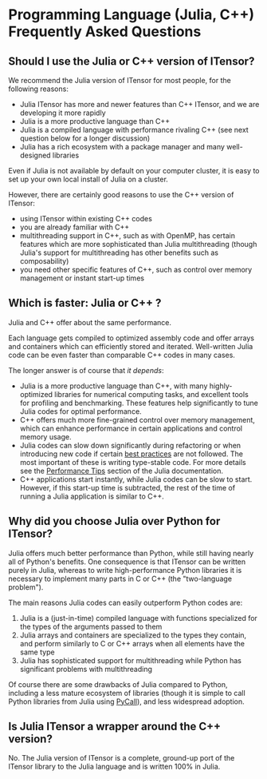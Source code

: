 # Programming Language (Julia, C++) Frequently Asked Questions

## Should I use the Julia or C++ version of ITensor?

We recommend the Julia version of ITensor for most people,
for the following reasons:
* Julia ITensor has more and newer features than C++ ITensor, and we are developing it more rapidly
* Julia is a more productive language than C++
* Julia is a compiled language with performance rivaling C++ (see next question below for a longer discussion)
* Julia has a rich ecosystem with a package manager and many well-designed libraries

Even if Julia is not available by default on your computer cluster, it is easy to set up your own local install of Julia on a cluster.

However, there are certainly good reasons to use the C++ version of ITensor:
* using ITensor within existing C++ codes
* you are already familiar with C++
* multithreading support in C++, such as with OpenMP, has certain features which are more sophisticated than Julia multithreading (though Julia's support for multithreading has other benefits such as composability)
* you need other specific features of C++, such as control over memory management or instant start-up times


## Which is faster: Julia or C++ ?

Julia and C++ offer about the same performance. 

Each language gets compiled to optimized assembly code and offer arrays and containers
which can efficiently stored and iterated. Well-written Julia code can be even faster
than comparable C++ codes in many cases.

The longer answer is of course that _it depends_:
* Julia is a more productive language than C++, with many highly-optimized libraries for 
  numerical computing tasks, and excellent tools for profiling and benchmarking. 
  These features help significantly to tune Julia codes for optimal performance.
* C++ offers much more fine-grained control over memory management, which can enhance
  performance in certain applications and control memory usage.
* Julia codes can slow down significantly during refactoring or when introducing new
  code if certain [best practices](https://docs.julialang.org/en/v1/manual/performance-tips/) 
  are not followed. The most important of these is writing type-stable code. For more details
  see the [Performance Tips](https://docs.julialang.org/en/v1/manual/performance-tips/) section
  of the Julia documentation.
* C++ applications start instantly, while Julia codes can be slow to start.
  However, if this start-up time is subtracted, the rest of the time of running a 
  Julia application is similar to C++.

## Why did you choose Julia over Python for ITensor?

Julia offers much better performance than Python,
while still having nearly all of Python's benefits. One consequence is that
ITensor can be written purely in Julia, whereas to write high-performance
Python libraries it is necessary to implement many parts in C or C++ 
(the "two-language problem").

The main reasons Julia codes can easily outperform Python codes are:
1. Julia is a (just-in-time) compiled language with functions specialized
   for the types of the arguments passed to them
2. Julia arrays and containers are specialized to the types they contain, 
   and perform similarly to C or C++ arrays when all elements have the same type
3. Julia has sophisticated support for multithreading while Python has significant
   problems with multithreading

Of course there are some drawbacks of Julia compared to Python, including
a less mature ecosystem of libraries (though it is simple to call Python libraries
from Julia using [PyCall](https://github.com/JuliaPy/PyCall.jl)), and less widespread
adoption.

## Is Julia ITensor a wrapper around the C++ version?

No. The Julia version of ITensor is a complete, ground-up port
of the ITensor library to the Julia language and is written
100% in Julia.

